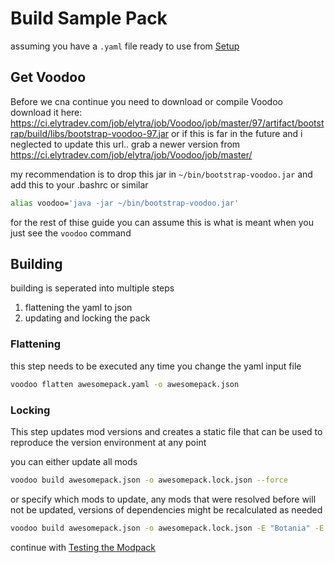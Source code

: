 # Build Sample Pack

assuming you have a `.yaml` file ready to use from 
[Setup](https://github.com/elytra/Voodoo/blob/master/docs/setup.md)

## Get Voodoo

Before we cna continue you need to download or compile Voodoo
download it here: https://ci.elytradev.com/job/elytra/job/Voodoo/job/master/97/artifact/bootstrap/build/libs/bootstrap-voodoo-97.jar
or if this is far in the future and i neglected to update this url.. grab a newer version from
https://ci.elytradev.com/job/elytra/job/Voodoo/job/master/

my recommendation is to drop this jar in `~/bin/bootstrap-voodoo.jar`
and add this to your .bashrc or similar
```bash
alias voodoo='java -jar ~/bin/bootstrap-voodoo.jar'
```
for the rest of thise guide you can assume this is what is meant 
when you just see the `voodoo` command

## Building

building is seperated into multiple steps
1. flattening the yaml to json
2. updating and locking the pack

### Flattening

this step needs to be executed any time you change the yaml input file

```bash
voodoo flatten awesomepack.yaml -o awesomepack.json
```

### Locking

This step updates mod versions and creates a static file that can be used to reproduce the version environment at any point

you can either update all mods
```bash
voodoo build awesomepack.json -o awesomepack.lock.json --force
```

or specify which mods to update, any mods that were resolved before will not be updated,
versions of dependencies might be recalculated as needed

```bash
voodoo build awesomepack.json -o awesomepack.lock.json -E "Botania" -E "Magic Arsenal"
```


continue with [Testing the Modpack](https://github.com/elytra/Voodoo/blob/master/docs/testing.md)